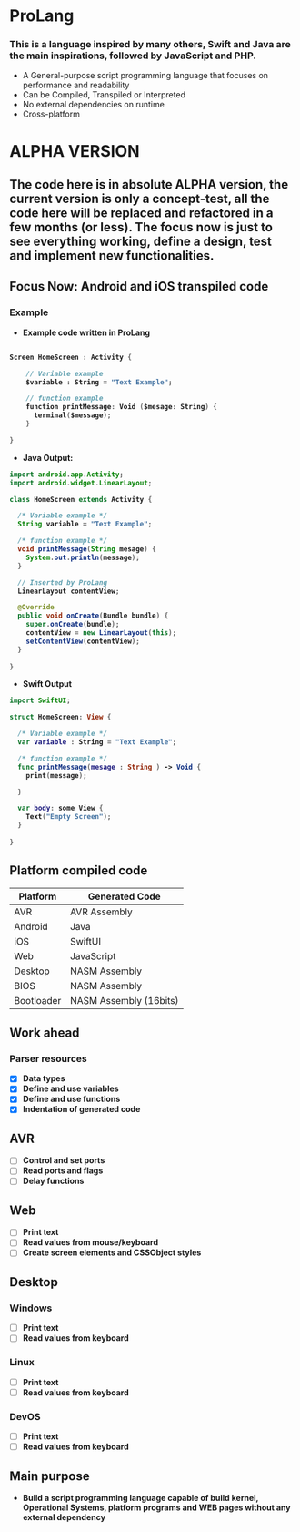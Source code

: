 # ProLang
### This is a language inspired by many others, Swift and Java are the main inspirations, followed by JavaScript and PHP.

- A General-purpose script programming language that focuses on performance and readability
- Can be Compiled, Transpiled or Interpreted
- No external dependencies on runtime
- Cross-platform

# ALPHA VERSION
## The code here is in absolute ALPHA version, the current version is only a <strong>concept-test<strong>, all the code here will be replaced and refactored in a few months (or less). The focus now is just to see everything working, define a design, test and implement new functionalities.

## Focus Now: Android and iOS transpiled code
### Example

- Example code written in ProLang

```Swift

Screen HomeScreen : Activity {

    // Variable example 
    $variable : String = "Text Example";

    // function example 
    function printMessage: Void ($mesage: String) {
      terminal($message);
    }

}

```

- Java Output:

```Java
import android.app.Activity;
import android.widget.LinearLayout;

class HomeScreen extends Activity {

  /* Variable example */
  String variable = "Text Example";

  /* function example */
  void printMessage(String mesage) {  
    System.out.println(message);
  }

  // Inserted by ProLang
  LinearLayout contentView;

  @Override
  public void onCreate(Bundle bundle) {
    super.onCreate(bundle);
    contentView = new LinearLayout(this);
    setContentView(contentView);
  }
    
}
```

- Swift Output

```Swift
import SwiftUI;

struct HomeScreen: View {

  /* Variable example */
  var variable : String = "Text Example";

  /* function example */
  func printMessage(mesage : String ) -> Void {  
    print(message);

  }

  var body: some View {
    Text("Empty Screen");
  }
  
}
```

## Platform compiled code

Platform | Generated Code
-------- | --------------
AVR|AVR Assembly
Android | Java
iOS | SwiftUI
Web|JavaScript
Desktop|NASM Assembly
BIOS|NASM Assembly
Bootloader|NASM Assembly (16bits)

## Work ahead

### Parser resources 
- [x] Data types
- [x] Define and use variables
- [x] Define and use functions
- [x] Indentation of generated code

## AVR
- [ ] Control and set ports
- [ ] Read ports and flags
- [ ] Delay functions

## Web
- [ ] Print text
- [ ] Read values from mouse/keyboard
- [ ] Create screen elements and CSSObject styles

## Desktop
### Windows
- [ ] Print text
- [ ] Read values from keyboard

### Linux
- [ ] Print text
- [ ] Read values from keyboard

### DevOS
- [ ] Print text
- [ ] Read values from keyboard

## Main purpose
- Build a script programming language capable of build kernel, Operational Systems, platform programs and WEB pages without any external dependency
